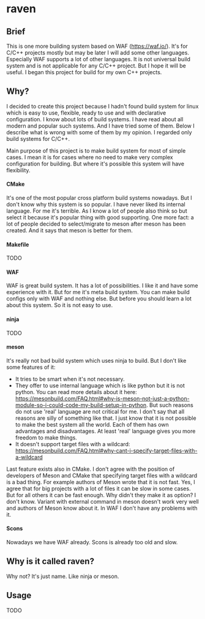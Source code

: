 # raven

## Brief
This is one more building system based on WAF (https://waf.io/). It's for C/C++ projects mostly but may be later I will add some other languages. Especially WAF supports a lot of other languages. It is not universal build system and is not applicable for any C/C++ project. But I hope it will be useful. I began this project for build for my own C++ projects.

## Why?
I decided to create this project because I hadn't found build system for linux which is easy to use, flexible, ready to use and with declarative configuration. I know about lots of build systems. I have read about all modern and popular such systems. And I have tried some of them. Below I describe what is wrong with some of them by my opinion. I regarded only build systems for C/C++.

Main purpose of this project is to make build system for most of simple cases. I mean it is for cases where no need to make very complex configuration for building. But where it's possible this system will have flexibility.

#### CMake
It's one of the most popular cross platform build systems nowadays. But I don't know why this system is so popular. I have never liked its internal language. For me it's terrible. As I know a lot of people also think so but select it because it's popular thing with good supporting. One more fact: a lot of people decided to select/migrate to meson after meson has been created. And it says that meson is better for them.

#### Makefile
TODO

#### WAF
WAF is great build system. It has a lot of possibilities. I like it and have some experience with it. But for me it's meta build system. You can make build configs only with WAF and nothing else. But before you should learn a lot about this system. So it is not easy to use.

#### ninja
TODO

#### meson
It's really not bad build system which uses ninja to build. But I don't like some features of it:

- It tries to be smart when it's not necessary.
- They offer to use internal language which is like python but it is not python. You can read more details about it here: https://mesonbuild.com/FAQ.html#why-is-meson-not-just-a-python-module-so-i-could-code-my-build-setup-in-python. But such reasons do not use 'real' language are not critical for me. I don't say that all reasons are silly of something like that. I just know that it is not possible to make the best system all the world. Each of them has own advantages and disadvantages. At least 'real' language gives you more freedom to make things.
- It doesn't support target files with a wildcard: https://mesonbuild.com/FAQ.html#why-cant-i-specify-target-files-with-a-wildcard

Last feature exists also in CMake. I don't agree with the position of developers of Meson and CMake that specifying target files with a wildcard is a bad thing. For example authors of Meson wrote that it is not fast. Yes, I agree that for big projects with a lot of files it can be slow in some cases. But for all others it can be fast enough. Why didn't they make it as option? I don't know. Variant with external command in meson doesn't work very well and authors of Meson know about it. In WAF I don't have any problems with it.

#### Scons
Nowadays we have WAF already. Scons is already too old and slow.

## Why is it called raven?
Why not? It's just name. Like ninja or meson.

## Usage
TODO
